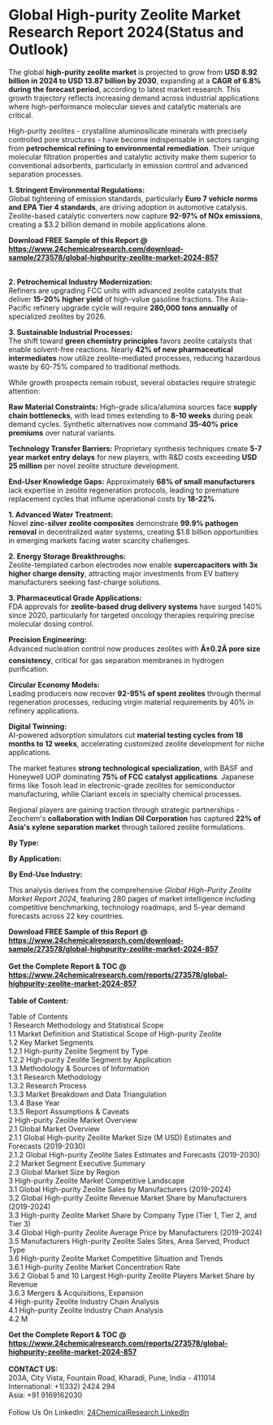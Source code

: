 <h1>Global High-purity Zeolite Market Research Report 2024(Status and Outlook)</h1><p>The global <strong>high-purity zeolite market</strong> is projected to grow from <strong>USD 8.92 billion in 2024 to USD 13.87 billion by 2030</strong>, expanding at a <strong>CAGR of 6.8% during the forecast period</strong>, according to latest market research. This growth trajectory reflects increasing demand across industrial applications where high-performance molecular sieves and catalytic materials are critical.</p><p>High-purity zeolites - crystalline aluminosilicate minerals with precisely controlled pore structures - have become indispensable in sectors ranging from <strong>petrochemical refining to environmental remediation</strong>. Their unique molecular filtration properties and catalytic activity make them superior to conventional adsorbents, particularly in emission control and advanced separation processes.</p><p><strong>1. Stringent Environmental Regulations:</strong><br>
Global tightening of emission standards, particularly <strong>Euro 7 vehicle norms and EPA Tier 4 standards</strong>, are driving adoption in automotive catalysis. Zeolite-based catalytic converters now capture <strong>92-97% of NOx emissions</strong>, creating a $3.2 billion demand in mobile applications alone.</p><div><b>Download FREE Sample of this Report @ 
            <a href="https://www.24chemicalresearch.com/download-sample/273578/global-highpurity-zeolite-market-2024-857">
            https://www.24chemicalresearch.com/download-sample/273578/global-highpurity-zeolite-market-2024-857</a></b></div><br><p><strong>2. Petrochemical Industry Modernization:</strong><br>
Refiners are upgrading FCC units with advanced zeolite catalysts that deliver <strong>15-20% higher yield</strong> of high-value gasoline fractions. The Asia-Pacific refinery upgrade cycle will require <strong>280,000 tons annually</strong> of specialized zeolites by 2026.</p><p><strong>3. Sustainable Industrial Processes:</strong><br>
The shift toward <strong>green chemistry principles</strong> favors zeolite catalysts that enable solvent-free reactions. Nearly <strong>42% of new pharmaceutical intermediates</strong> now utilize zeolite-mediated processes, reducing hazardous waste by 60-75% compared to traditional methods.</p><p>While growth prospects remain robust, several obstacles require strategic attention:</p><p><strong>Raw Material Constraints:</strong> High-grade silica/alumina sources face <strong>supply chain bottlenecks</strong>, with lead times extending to <strong>8-10 weeks</strong> during peak demand cycles. Synthetic alternatives now command <strong>35-40% price premiums</strong> over natural variants.</p><p><strong>Technology Transfer Barriers:</strong> Proprietary synthesis techniques create <strong>5-7 year market entry delays</strong> for new players, with R&amp;D costs exceeding <strong>USD 25 million</strong> per novel zeolite structure development.</p><p><strong>End-User Knowledge Gaps:</strong> Approximately <strong>68% of small manufacturers</strong> lack expertise in zeolite regeneration protocols, leading to premature replacement cycles that influme operational costs by <strong>18-22%</strong>.</p><p><strong>1. Advanced Water Treatment:</strong><br>
Novel <strong>zinc-silver zeolite composites</strong> demonstrate <strong>99.9% pathogen removal</strong> in decentralized water systems, creating $1.8 billion opportunities in emerging markets facing water scarcity challenges.</p><p><strong>2. Energy Storage Breakthroughs:</strong><br>
Zeolite-templated carbon electrodes now enable <strong>supercapacitors with 3x higher charge density</strong>, attracting major investments from EV battery manufacturers seeking fast-charge solutions.</p><p><strong>3. Pharmaceutical Grade Applications:</strong><br>
FDA approvals for <strong>zeolite-based drug delivery systems</strong> have surged 140% since 2020, particularly for targeted oncology therapies requiring precise molecular dosing control.</p><p><strong>Precision Engineering:</strong><br>
	Advanced nucleation control now produces zeolites with <strong>Â±0.2Ã pore size consistency</strong>, critical for gas separation membranes in hydrogen purification.</p><p><strong>Circular Economy Models:</strong><br>
	Leading producers now recover <strong>92-95% of spent zeolites</strong> through thermal regeneration processes, reducing virgin material requirements by 40% in refinery applications.</p><p><strong>Digital Twinning:</strong><br>
	AI-powered adsorption simulators cut <strong>material testing cycles from 18 months to 12 weeks</strong>, accelerating customized zeolite development for niche applications.</p><p>The market features <strong>strong technological specialization</strong>, with BASF and Honeywell UOP dominating <strong>75% of FCC catalyst applications</strong>. Japanese firms like Tosoh lead in electronic-grade zeolites for semiconductor manufacturing, while Clariant excels in specialty chemical processes.</p><p>Regional players are gaining traction through strategic partnerships - Zeochem's <strong>collaboration with Indian Oil Corporation</strong> has captured <strong>22% of Asia's xylene separation market</strong> through tailored zeolite formulations.</p><p><strong>By Type:</strong></p><p><strong>By Application:</strong></p><p><strong>By End-Use Industry:</strong></p><p>This analysis derives from the comprehensive <em>Global High-Purity Zeolite Market Report 2024</em>, featuring 280 pages of market intelligence including competitive benchmarking, technology roadmaps, and 5-year demand forecasts across 22 key countries.</p><div><b>Download FREE Sample of this Report @ 
            <a href="https://www.24chemicalresearch.com/download-sample/273578/global-highpurity-zeolite-market-2024-857">
            https://www.24chemicalresearch.com/download-sample/273578/global-highpurity-zeolite-market-2024-857</a></b></div><br><div><b>Get the Complete Report & TOC @ 
            <a href="https://www.24chemicalresearch.com/reports/273578/global-highpurity-zeolite-market-2024-857">
            https://www.24chemicalresearch.com/reports/273578/global-highpurity-zeolite-market-2024-857</a></b></div><br>
            <b>Table of Content:</b><p>Table of Contents<br />
1 Research Methodology and Statistical Scope<br />
1.1 Market Definition and Statistical Scope of High-purity Zeolite<br />
1.2 Key Market Segments<br />
1.2.1 High-purity Zeolite Segment by Type<br />
1.2.2 High-purity Zeolite Segment by Application<br />
1.3 Methodology & Sources of Information<br />
1.3.1 Research Methodology<br />
1.3.2 Research Process<br />
1.3.3 Market Breakdown and Data Triangulation<br />
1.3.4 Base Year<br />
1.3.5 Report Assumptions & Caveats<br />
2 High-purity Zeolite Market Overview<br />
2.1 Global Market Overview<br />
2.1.1 Global High-purity Zeolite Market Size (M USD) Estimates and Forecasts (2019-2030)<br />
2.1.2 Global High-purity Zeolite Sales Estimates and Forecasts (2019-2030)<br />
2.2 Market Segment Executive Summary<br />
2.3 Global Market Size by Region<br />
3 High-purity Zeolite Market Competitive Landscape<br />
3.1 Global High-purity Zeolite Sales by Manufacturers (2019-2024)<br />
3.2 Global High-purity Zeolite Revenue Market Share by Manufacturers (2019-2024)<br />
3.3 High-purity Zeolite Market Share by Company Type (Tier 1, Tier 2, and Tier 3)<br />
3.4 Global High-purity Zeolite Average Price by Manufacturers (2019-2024)<br />
3.5 Manufacturers High-purity Zeolite Sales Sites, Area Served, Product Type<br />
3.6 High-purity Zeolite Market Competitive Situation and Trends<br />
3.6.1 High-purity Zeolite Market Concentration Rate<br />
3.6.2 Global 5 and 10 Largest High-purity Zeolite Players Market Share by Revenue<br />
3.6.3 Mergers & Acquisitions, Expansion<br />
4 High-purity Zeolite Industry Chain Analysis<br />
4.1 High-purity Zeolite Industry Chain Analysis<br />
4.2 M</p><div><b>Get the Complete Report & TOC @ 
            <a href="https://www.24chemicalresearch.com/reports/273578/global-highpurity-zeolite-market-2024-857">
            https://www.24chemicalresearch.com/reports/273578/global-highpurity-zeolite-market-2024-857</a></b></div><br><b>CONTACT US:</b><br>
            203A, City Vista, Fountain Road, Kharadi, Pune, India - 411014<br>
            International: +1(332) 2424 294<br>
            Asia: +91 9169162030 <br><br>
            Follow Us On LinkedIn: <a href="https://www.linkedin.com/company/24chemicalresearch/">24ChemicalResearch LinkedIn</a>